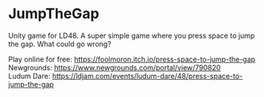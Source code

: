 # JumpTheGap
Unity game for LD48. A super simple game where you press space to jump the gap. What could go wrong?

Play online for free: https://foolmoron.itch.io/press-space-to-jump-the-gap  
Newgrounds: https://www.newgrounds.com/portal/view/790820  
Ludum Dare: https://ldjam.com/events/ludum-dare/48/press-space-to-jump-the-gap  
